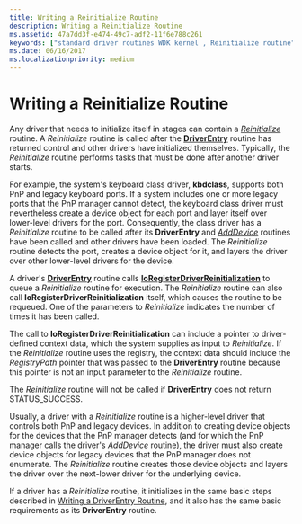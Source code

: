 ```yaml
---
title: Writing a Reinitialize Routine
description: Writing a Reinitialize Routine
ms.assetid: 47a7dd3f-e474-49c7-adf2-11f6e788c261
keywords: ["standard driver routines WDK kernel , Reinitialize routine", "driver routines WDK kernel , Reinitialize routine", "routines WDK kernel , Reinitialize routine", "Reinitialize", "reinitializing drivers WDK", "driver reinitialization WDK kernel", "driver initialization WDK kernel", "initializing drivers WDK kernel"]
ms.date: 06/16/2017
ms.localizationpriority: medium
---
```


# Writing a Reinitialize Routine





Any driver that needs to initialize itself in stages can contain a [*Reinitialize*](https://docs.microsoft.com/windows-hardware/drivers/ddi/ntddk/nc-ntddk-driver_reinitialize) routine. A *Reinitialize* routine is called after the [**DriverEntry**](https://docs.microsoft.com/windows-hardware/drivers/ddi/wdm/nc-wdm-driver_initialize) routine has returned control and other drivers have initialized themselves. Typically, the *Reinitialize* routine performs tasks that must be done after another driver starts.

For example, the system's keyboard class driver, **kbdclass**, supports both PnP and legacy keyboard ports. If a system includes one or more legacy ports that the PnP manager cannot detect, the keyboard class driver must nevertheless create a device object for each port and layer itself over lower-level drivers for the port. Consequently, the class driver has a *Reinitialize* routine to be called after its **DriverEntry** and [*AddDevice*](https://docs.microsoft.com/windows-hardware/drivers/ddi/wdm/nc-wdm-driver_add_device) routines have been called and other drivers have been loaded. The *Reinitialize* routine detects the port, creates a device object for it, and layers the driver over other lower-level drivers for the device.

A driver's [**DriverEntry**](https://docs.microsoft.com/windows-hardware/drivers/ddi/wdm/nc-wdm-driver_initialize) routine calls [**IoRegisterDriverReinitialization**](https://docs.microsoft.com/windows-hardware/drivers/ddi/ntddk/nf-ntddk-ioregisterdriverreinitialization) to queue a *Reinitialize* routine for execution. The *Reinitialize* routine can also call **IoRegisterDriverReinitialization** itself, which causes the routine to be requeued. One of the parameters to *Reinitialize* indicates the number of times it has been called.

The call to **IoRegisterDriverReinitialization** can include a pointer to driver-defined context data, which the system supplies as input to *Reinitialize*. If the *Reinitialize* routine uses the registry, the context data should include the *RegistryPath* pointer that was passed to the **DriverEntry** routine because this pointer is not an input parameter to the *Reinitialize* routine.

The *Reinitialize* routine will not be called if **DriverEntry** does not return STATUS\_SUCCESS.

Usually, a driver with a *Reinitialize* routine is a higher-level driver that controls both PnP and legacy devices. In addition to creating device objects for the devices that the PnP manager detects (and for which the PnP manager calls the driver's *AddDevice* routine), the driver must also create device objects for legacy devices that the PnP manager does not enumerate. The *Reinitialize* routine creates those device objects and layers the driver over the next-lower driver for the underlying device.

If a driver has a *Reinitialize* routine, it initializes in the same basic steps described in [Writing a DriverEntry Routine](writing-a-driverentry-routine.md), and it also has the same basic requirements as its **DriverEntry** routine.

 

 




